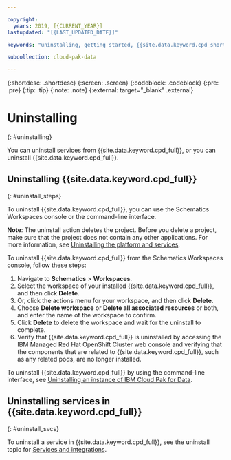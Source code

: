 ```yaml
---

copyright:
  years: 2019, [{CURRENT_YEAR}]
lastupdated: "[{LAST_UPDATED_DATE}]"

keywords: "uninstalling, getting started, {{site.data.keyword.cpd_short}}, {{site.data.keyword.cpd_full_notm}}, data, ai, analytics, data analytics, governance, data governance"

subcollection: cloud-pak-data

---
```


{:shortdesc: .shortdesc}
{:screen: .screen}
{:codeblock: .codeblock}
{:pre: .pre}
{:tip: .tip}
{:note: .note}
{:external: target="_blank" .external}

# Uninstalling
{: #uninstalling}

You can uninstall services from {{site.data.keyword.cpd_full}}, or you can uninstall {{site.data.keyword.cpd_full}}.

## Uninstalling {{site.data.keyword.cpd_full}}
{: #uninstall_steps}

To uninstall {{site.data.keyword.cpd_full}}, you can use the Schematics Workspaces console or the command-line interface.

**Note**: The uninstall action deletes the project. Before you delete a project, make sure that the project does not contain any other applications. For more information, see [Uninstalling the platform and services](https://www.ibm.com/docs/SSQNUZ_5.0.x/cpd/install/uninstall-platform.html).

To uninstall {{site.data.keyword.cpd_full}} from the Schematics Workspaces console, follow these steps:
1. Navigate to **Schematics** > **Workspaces**.
1. Select the workspace of your installed {{site.data.keyword.cpd_full}}, and then click **Delete**.
1. Or, click the actions menu for your workspace, and then click **Delete**.
1. Choose **Delete workspace** or **Delete all associated resources** or both, and enter the name of the workspace to confirm.
1. Click **Delete** to delete the workspace and wait for the uninstall to complete.
1. Verify that {{site.data.keyword.cpd_full}} is uninstalled by accessing the IBM Managed Red Hat OpenShift Cluster web console and verifying that the components that are related to {{site.data.keyword.cpd_full}}, such as any related pods, are no longer installed.

To uninstall {{site.data.keyword.cpd_full}} by using the command-line interface, see [Uninstalling an instance of IBM Cloud Pak for Data](https://www.ibm.com/docs/SSQNUZ_5.0.x/cpd/install/uninstall-platform-components.html).

## Uninstalling services in {{site.data.keyword.cpd_full}}
{: #uninstall_svcs}

To uninstall a service in {{site.data.keyword.cpd_full}}, see the uninstall topic for [Services and integrations](https://www.ibm.com/docs/SSQNUZ_5.0.x/svc-nav/head/services.html).
